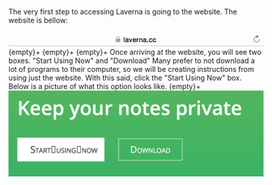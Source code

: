 The very first step to accessing Laverna is going to the website. The website is bellow:
<br><br>
![insert picture](assets/2.png)
{empty}+
{empty}+
{empty}+
Once arriving at the website, you will see two boxes. "Start Using Now" and "Download" Many prefer to not download a lot of programs to their computer, so we will be creating instructions from using just the website. With this said, click the "Start Using Now" box. Below is a picture of what this option looks like.
{empty}+
![insert picture](assets/1.png)
